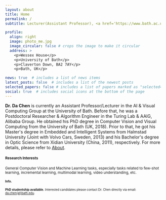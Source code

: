 ```yaml
---
layout: about
title: Home
permalink: /
subtitle: Lecturer(Assistant Professor), <a href='https://www.bath.ac.uk/departments/department-of-computer-science/'>Department of Computer Science</a>, <a href='https://www.bath.ac.uk/'>University of Bath</a>

profile:
  align: right
  image: photo_me.jpg
  image_circular: false # crops the image to make it circular
  address: >
    <p>Wessex House</p>
    <p>University of Bath</p>
    <p>Claverton Down, BA2 7AY</p>
    <p>Bath, UK</p>

news: true  # includes a list of news items
latest_posts: false  # includes a list of the newest posts
selected_papers: false # includes a list of papers marked as "selected={true}"
social: true  # includes social icons at the bottom of the page
---
```


**Dr. Da Chen** is currently an Assistant Professor/Lecturer in the AI & Visual Computing Group at the University of Bath. Before that, he was a Postdoctoral Researcher & Algorithm Engineer in the Turing Lab & AAIG, Alibaba Group. He obtained his PhD degree in Computer Vision and Visual Computing from the University of Bath (UK, 2018). Prior to that, he got his Master's degree in Embedded and Intelligent Systems from Halmstad University (Joint with Volvo Cars, Sweden, 2013) and his Bachelor's degree in Optic Science from Xidian University (China, 2011), respectively. For more details, please refer to [About]({{site.baseurl}}/cv/).

#### <small>Research Interests

General Computer Vision and Machine Learning tasks, especially tasks related to few-shot learning, incremental learning, multimodal learning, video understanding, etc.

#### <small>Info.

**PhD studentship available.** Interested candidates please contact Dr. Chen directly via email: <a href='mailto:da.chen(at)bath.edu'>da.chen(at)bath.edu</a>.
